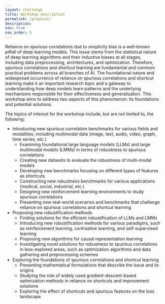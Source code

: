 ```yaml
---
layout: challenge
title: Workshop description
permalink: /proposal/
description:
nav: true
nav_order: 5
---
```


Reliance on spurious correlations due to simplicity bias is a well-known pitfall of deep learning models. This issue stems from the statistical nature of deep learning algorithms and their inductive biases at all stages, including data preprocessing, architectures, and optimization. Therefore, spurious correlations and shortcut learning are fundamental and common practical problems across all branches of AI. The foundational nature and widespread occurrence of reliance on spurious correlations and shortcut learning make it an important research topic and a gateway to understanding how deep models learn patterns and the underlying mechanisms responsible for their effectiveness and generalization. This workshop aims to address two aspects of this phenomenon: its foundations and potential solutions.

The topics of interest for the workshop include, but are not limited to, the following:

* Introducing new spurious correlation benchmarks for various fields and modalities, including multimodal data (image, text, audio, video, graph, time series, etc.)  
  * Examining foundational large language models (LLMs) and large multimodal models (LMMs) in terms of robustness to spurious correlations  
  * Creating new datasets to evaluate the robustness of multi-modal models  
  * Developing new benchmarks focusing on different types of features as shortcuts  
  * Constructing new robustness benchmarks for various applications (medical, social, industrial, etc.)  
  * Designing new reinforcement learning environments to study spurious correlations  
  * Presenting new real-world scenarios and benchmarks that challenge reliance on spurious correlations and shortcut learning  
* Proposing new robustification methods  
  * Finding solutions for the efficient robustification of LLMs and LMMs  
  * Introducing new robustification methods for various paradigms, such as reinforcement learning, contrastive learning, and self-supervised learning  
  * Proposing new algorithms for causal representation learning  
  * Investigating novel solutions for robustness to spurious correlations in less-explored areas, such as optimization algorithms and data gathering and preprocessing schemes  
* Exploring the foundations of spurious correlations and shortcut learning  
  * Presenting mathematical formulations that describe the issue and its origins  
  * Studying the role of widely used gradient-descent-based optimization methods in reliance on shortcuts and improvement solutions  
  * Exploring the effect of shortcuts and spurious features on the loss landscape
